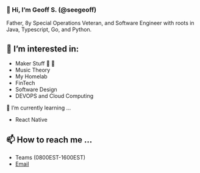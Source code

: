 ### 👋 Hi, I’m Geoff S. (@seegeoff)

Father, 8y Special Operations Veteran, and Software Engineer with roots in Java, Typescript, Go, and Python.

👀 I’m interested in:
-
- Maker Stuff 🥧 🤖
- Music Theory
- My Homelab
- FinTech
- Software Design
- DEVOPS and Cloud Computing


🌱 I’m currently learning ...
- React Native


📫 How to reach me ...
- 
- Teams (0800EST-1600EST)
- [Email](mailto:g.seemueller@orbisops.com)
